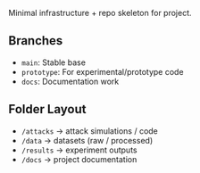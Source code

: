 Minimal infrastructure + repo skeleton for project.

## Branches
- `main`: Stable base
- `prototype`: For experimental/prototype code
- `docs`: Documentation work

## Folder Layout
- `/attacks` -> attack simulations / code
- `/data` -> datasets (raw / processed)
- `/results` -> experiment outputs
- `/docs` -> project documentation
